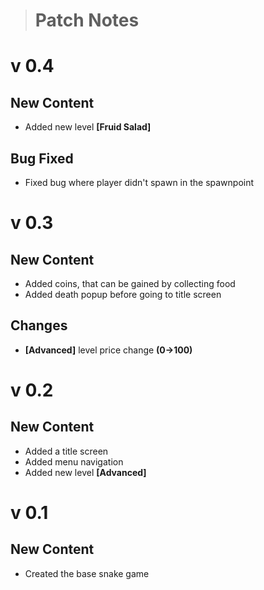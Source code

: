> # Patch Notes

# v 0.4
## New Content
- Added new level **[Fruid Salad]**


## Bug Fixed
- Fixed bug where player didn't spawn in the spawnpoint
# v 0.3
## New Content
- Added coins, that can be gained by collecting food
- Added death popup before going to title screen

## Changes
- **[Advanced]** level price change **(0→100)**

# v 0.2
## New Content
- Added a title screen
- Added menu navigation
- Added new level **[Advanced]**

# v 0.1
## New Content
- Created the base snake game